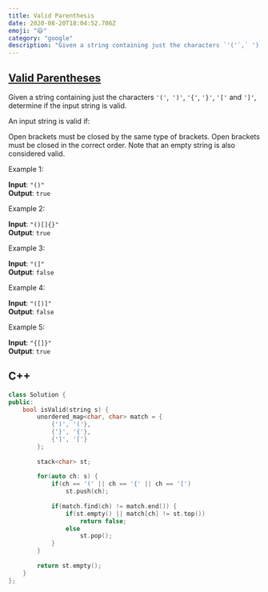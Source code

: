 ```yaml
---
title: Valid Parenthesis
date: 2020-08-20T18:04:52.786Z
emoji: "😄"
category: "google"
description: "Given a string containing just the characters `'('`,` ')'`, `'{'`, `'}'`, `'['` and `']'`, determine if the input string is valid."
---
```


## [Valid Parentheses](https://leetcode.com/problems/valid-parentheses/)

Given a string containing just the characters `'('`,` ')'`, `'{'`, `'}'`, `'['` and `']'`, determine if the input string is valid.

An input string is valid if:

Open brackets must be closed by the same type of brackets.
Open brackets must be closed in the correct order.
Note that an empty string is also considered valid.

Example 1:

**Input**: `"()"`  
**Output**: `true`

Example 2:

**Input**: `"()[]{}"`  
**Output**: `true`

Example 3:

**Input**: `"(]"`  
**Output**: `false`

Example 4:

**Input**: `"([)]"`  
**Output**: `false`  

Example 5:

**Input**: `"{[]}"`  
**Output**: `true`

## C++

```cpp
class Solution {
public:
    bool isValid(string s) {
        unordered_map<char, char> match = {
            {')', '('},
            {'}', '{'},
            {']', '['}
        };
        
        stack<char> st;
        
        for(auto ch: s) {
            if(ch == '(' || ch == '{' || ch == '[')
                st.push(ch);
            
            if(match.find(ch) != match.end()) {
                if(st.empty() || match[ch] != st.top())
                    return false;
                else
                    st.pop();
            }
        }
        
        return st.empty();
    }
};
```